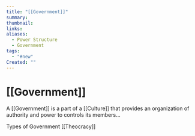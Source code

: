 ```yaml
---
title: "[[Government]]"
summary: 
thumbnail: 
links: 
aliases:
  - Power Structure
  - Government
tags:
  - "#new"
Created: ""
---
```

# [[Government]]

A [[Government]] is a part of a [[Culture]] that provides an organization of authority and power to controls its members...

Types of Government
[[Theocracy]]
